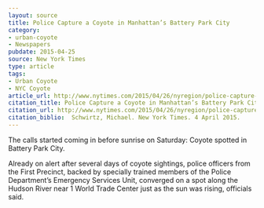 ```yaml
---
layout: source
title: Police Capture a Coyote in Manhattan’s Battery Park City
category: 
- urban-coyote
- Newspapers
pubdate: 2015-04-25
source: New York Times
type: article
tags:
- Urban Coyote
- NYC Coyote
article_url: http://www.nytimes.com/2015/04/26/nyregion/police-capture-a-coyote-in-manhattans-battery-park-city.html?_r=0
citation_title: Police Capture a Coyote in Manhattan’s Battery Park City
citation_url: http://www.nytimes.com/2015/04/26/nyregion/police-capture-a-coyote-in-manhattans-battery-park-city.html?_r=0
citation_biblio:  Schwirtz, Michael. New York Times. 4 April 2015. 
---
```


The calls started coming in before sunrise on Saturday: Coyote spotted in Battery Park City.

Already on alert after several days of coyote sightings, police officers from the First Precinct, backed by specially trained members of the Police Department’s Emergency Services Unit, converged on a spot along the Hudson River near 1 World Trade Center just as the sun was rising, officials said.
